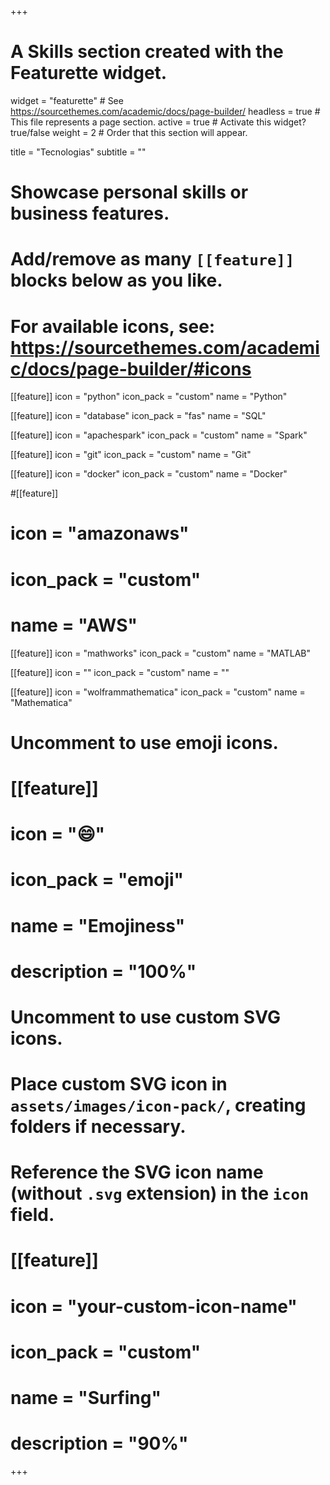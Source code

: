 +++
# A Skills section created with the Featurette widget.
widget = "featurette"  # See https://sourcethemes.com/academic/docs/page-builder/
headless = true  # This file represents a page section.
active = true  # Activate this widget? true/false
weight = 2  # Order that this section will appear.

title = "Tecnologias"
subtitle = ""

# Showcase personal skills or business features.
#
# Add/remove as many `[[feature]]` blocks below as you like.
#
# For available icons, see: https://sourcethemes.com/academic/docs/page-builder/#icons

[[feature]]
  icon = "python"
  icon_pack = "custom"
  name = "Python"

[[feature]]
  icon = "database"
  icon_pack = "fas"
  name = "SQL"

[[feature]]
  icon = "apachespark"
  icon_pack = "custom"
  name = "Spark"

[[feature]]
  icon = "git"
  icon_pack = "custom"
  name = "Git"

[[feature]]
  icon = "docker"
  icon_pack = "custom"
  name = "Docker"

#[[feature]]
#  icon = "amazonaws"
#  icon_pack = "custom"
#  name = "AWS"

[[feature]]
  icon = "mathworks"
  icon_pack = "custom"
  name = "MATLAB"

[[feature]]
  icon = ""
  icon_pack = "custom"
  name = ""  

[[feature]]
  icon = "wolframmathematica"
  icon_pack = "custom"
  name = "Mathematica"


# Uncomment to use emoji icons.
# [[feature]]
#  icon = ":smile:"
#  icon_pack = "emoji"
#  name = "Emojiness"
#  description = "100%"  

# Uncomment to use custom SVG icons.
# Place custom SVG icon in `assets/images/icon-pack/`, creating folders if necessary.
# Reference the SVG icon name (without `.svg` extension) in the `icon` field.
# [[feature]]
#  icon = "your-custom-icon-name"
#  icon_pack = "custom"
#  name = "Surfing"
#  description = "90%"

+++
